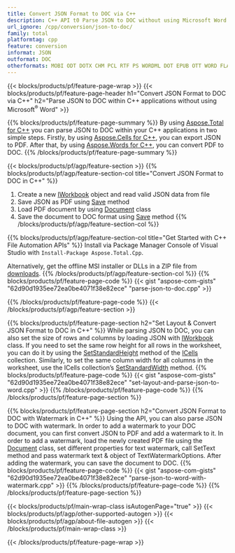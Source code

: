 ```yaml
---
title: Convert JSON Format to DOC via C++ 
description: C++ API t0 Parse JSON to DOC without using Microsoft Word
url_ignore: /cpp/conversion/json-to-doc/
family: total
platformtag: cpp
feature: conversion
informat: JSON
outformat: DOC
otherformats: MOBI ODT DOTX CHM PCL RTF PS WORDML DOT EPUB OTT WORD FLATOPC DOCM
---
```

{{< blocks/products/pf/feature-page-wrap >}}
{{< blocks/products/pf/feature-page-header h1="Convert JSON Format to DOC via C++" h2="Parse JSON to DOC within C++ applications without using Microsoft<sup>&reg;</sup> Word" >}}

{{% blocks/products/pf/feature-page-summary %}}
By using [Aspose.Total for C++](https://products.aspose.com/total/cpp/) you can parse JSON to DOC within your C++ applications in two simple steps. Firstly, by using [Aspose.Cells for C++](https://products.aspose.com/cells/cpp/), you can export JSON to PDF. After that, by using [Aspose.Words for C++](https://products.aspose.com/words/cppp/), you can convert PDF to DOC. 
{{% /blocks/products/pf/feature-page-summary  %}}

{{< blocks/products/pf/agp/feature-section >}}
{{% blocks/products/pf/agp/feature-section-col title="Convert JSON Format to DOC in C++" %}}
1. Create a new [IWorkbook](https://reference.aspose.com/cells/cpp/class/aspose.cells.i_workbook) object and read valid JSON data from file
2. Save JSON as PDF using [Save](https://reference.aspose.com/cells/cpp/class/aspose.cells.i_workbook#a9460f52a2dec8f4bf623a4905167d997) method
3. Load PDF document by using [Document](https://reference.aspose.com/words/cpp/class/aspose.words.document) class 
4. Save the document to DOC format using [Save](https://reference.aspose.com/words/cpp/class/aspose.words.document#save_string_saveformat) method
{{% /blocks/products/pf/agp/feature-section-col %}}

{{% blocks/products/pf/agp/feature-section-col title="Get Started with C++ File Automation APIs" %}}
Install via Package Manager Console of Visual Studio with ```Install-Package Aspose.Total.Cpp```.

Alternatively, get the offline MSI installer or DLLs in a ZIP file from [downloads](https://releases.aspose.com/total/cpp).
{{% /blocks/products/pf/agp/feature-section-col %}}
{{% blocks/products/pf/feature-page-code %}}
{{< gist "aspose-com-gists" "62d90d1935ee72ea0be4071f38e82ece" "parse-json-to-doc.cpp" >}}

{{% /blocks/products/pf/feature-page-code %}}
{{< /blocks/products/pf/agp/feature-section >}}

{{% blocks/products/pf/feature-page-section  h2="Set Layout & Convert JSON Format to DOC in C++" %}}
While parsing JSON to DOC, you can also set the size of rows and columns by loading JSON with [IWorkbook](https://reference.aspose.com/cells/cpp/class/aspose.cells.i_workbook) class. If you need to set the same row height for all rows in the worksheet, you can do it by using the [SetStandardHeight](https://reference.aspose.com/cells/cpp/class/aspose.cells.i_cell#a0b79a3163e2b601aa1b6a6a1e3f1467f) method of the [ICells](https://reference.aspose.com/cells/cpp/class/aspose.cells.i_cell) collection. Similarly, to set the same column width for all columns in the worksheet, use the ICells collection’s [SetStandardWidth](https://reference.aspose.com/cells/cpp/class/aspose.cells.i_cell#a48f5dbccc3bf4bb9e6e882094b500bd7) method.
{{% blocks/products/pf/feature-page-code %}}
{{< gist "aspose-com-gists" "62d90d1935ee72ea0be4071f38e82ece" "set-layout-and-parse-json-to-word.cpp" >}}
{{% /blocks/products/pf/feature-page-code  %}}
{{% /blocks/products/pf/feature-page-section %}}

{{% blocks/products/pf/feature-page-section  h2="Convert JSON Format to DOC with Watermark in C++" %}}
Using the API, you can also parse JSON to DOC with watermark. In order to add a watermark to your DOC document, you can first convert JSON to PDF and add a watermark to it. In order to add a watermark, load the newly created PDF file using the [Document](https://reference.aspose.com/words/cpp/class/aspose.words.document) class, set different properties for text watermark,
call SetText method and pass watermark text & object of TextWatermarkOptions. After adding the watermark, you can save the document to DOC.
{{% blocks/products/pf/feature-page-code %}}
{{< gist "aspose-com-gists" "62d90d1935ee72ea0be4071f38e82ece" "parse-json-to-word-with-watermark.cpp" >}}
{{% /blocks/products/pf/feature-page-code  %}}
{{% /blocks/products/pf/feature-page-section %}}

{{< blocks/products/pf/main-wrap-class isAutogenPage="true" >}}
{{< blocks/products/pf/agp/other-supported-autogen >}}
{{< blocks/products/pf/agp/about-file-autogen >}}
{{< /blocks/products/pf/main-wrap-class >}}

{{< /blocks/products/pf/feature-page-wrap >}}